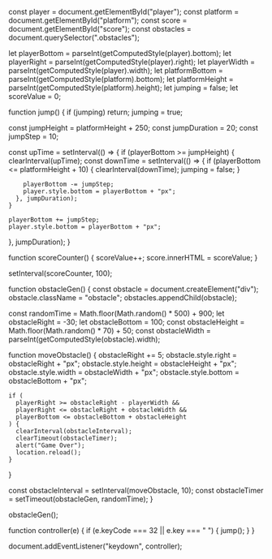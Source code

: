 const player = document.getElementById("player");
const platform = document.getElementById("platform");
const score = document.getElementById("score");
const obstacles = document.querySelector(".obstacles");

let playerBottom = parseInt(getComputedStyle(player).bottom);
let playerRight = parseInt(getComputedStyle(player).right);
let playerWidth = parseInt(getComputedStyle(player).width);
let platformBottom = parseInt(getComputedStyle(platform).bottom);
let platformHeight = parseInt(getComputedStyle(platform).height);
let jumping = false;
let scoreValue = 0;

function jump() {
  if (jumping) return;
  jumping = true;

  const jumpHeight = platformHeight + 250;
  const jumpDuration = 20;
  const jumpStep = 10;

  const upTime = setInterval(() => {
    if (playerBottom >= jumpHeight) {
      clearInterval(upTime);
      const downTime = setInterval(() => {
        if (playerBottom <= platformHeight + 10) {
          clearInterval(downTime);
          jumping = false;
        }

        playerBottom -= jumpStep;
        player.style.bottom = playerBottom + "px";
      }, jumpDuration);
    }

    playerBottom += jumpStep;
    player.style.bottom = playerBottom + "px";
  }, jumpDuration);
}

function scoreCounter() {
  scoreValue++;
  score.innerHTML = scoreValue;
}

setInterval(scoreCounter, 100);

function obstacleGen() {
  const obstacle = document.createElement("div");
  obstacle.className = "obstacle";
  obstacles.appendChild(obstacle);

  const randomTime = Math.floor(Math.random() * 500) + 900;
  let obstacleRight = -30;
  let obstacleBottom = 100;
  const obstacleHeight = Math.floor(Math.random() * 70) + 50;
  const obstacleWidth = parseInt(getComputedStyle(obstacle).width);

  function moveObstacle() {
    obstacleRight += 5;
    obstacle.style.right = obstacleRight + "px";
    obstacle.style.height = obstacleHeight + "px";
    obstacle.style.width = obstacleWidth + "px";
    obstacle.style.bottom = obstacleBottom + "px";

    if (
      playerRight >= obstacleRight - playerWidth &&
      playerRight <= obstacleRight + obstacleWidth &&
      playerBottom <= obstacleBottom + obstacleHeight
    ) {
      clearInterval(obstacleInterval);
      clearTimeout(obstacleTimer);
      alert("Game Over");
      location.reload();
    }
  }

  const obstacleInterval = setInterval(moveObstacle, 10);
  const obstacleTimer = setTimeout(obstacleGen, randomTime);
}

obstacleGen();

function controller(e) {
  if (e.keyCode === 32 || e.key === " ") {
    jump();
  }
}

document.addEventListener("keydown", controller);
